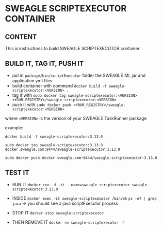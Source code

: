 # SWEAGLE SCRIPTEXECUTOR CONTAINER

## CONTENT

This is instructions to build SWEAGLE SCRIPTEXECUTOR container.

## BUILD IT, TAG IT, PUSH IT

- put in `package/bin/scriptExecutor` folder the SWEAGLE ML jar and application.yml files
- build container with command `docker build -t sweagle-scriptexecutor:<VERSION> .`
- tag it with `sudo docker tag sweagle-scriptexecutor:<VERSION> <YOUR_REGISTRY>/sweagle-scriptexecutor:<VERSION>`
- push it with `sudo docker push <YOUR_REGISTRY>/sweagle-scriptexecutor:<VERSION>`

where `<VERSION>` is the version of your SWEAGLE TaskRunner package


example:

`docker build -t sweagle-scriptexecutor:3.13.0 .`

`sudo docker tag sweagle-scriptexecutor:3.13.0 docker.sweagle.com:9444/sweagle-scriptexecutor:3.13.0`

`sudo docker push docker.sweagle.com:9444/sweagle-scriptexecutor:3.13.0`


## TEST IT

- RUN IT
`docker run -d -it --name=sweagle-scriptexecutor sweagle-scriptexecutor:3.13.0`

- INSIDE
`docker exec -it sweagle-scriptexecutor /bin/sh`
`ps -ef | grep java` => you should see a java scriptExecutor process

- STOP IT
`docker stop sweagle-scriptexecutor`

- THEN REMOVE IT
`docker rm sweagle-scriptexecutor -f`
